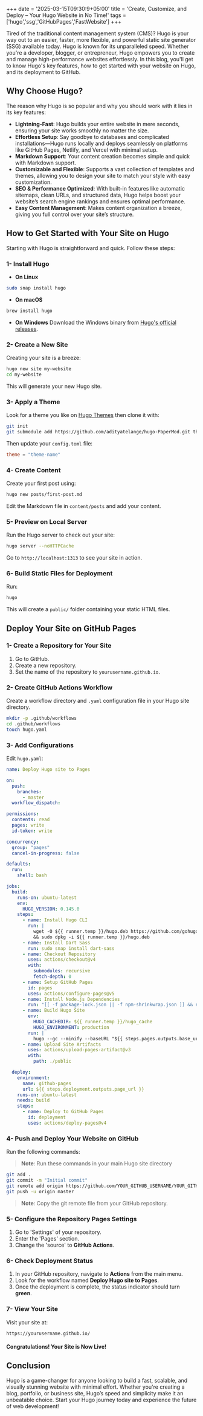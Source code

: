 +++
date = '2025-03-15T09:30:9+05:00'
title = 'Create, Customize, and Deploy – Your Hugo Website in No Time!'
tags =['hugo','ssg','GitHubPages','FastWebsite']
+++

Tired of the traditional content management system (CMS)? Hugo is your way out to an easier, faster, more flexible, and powerful static site generator (SSG) available today. Hugo is known for its unparalleled speed. Whether you're a developer, blogger, or entrepreneur, Hugo empowers you to create and manage high-performance websites effortlessly. In this blog, you'll get to know Hugo's key features, how to get started with your website on Hugo, and its deployment to GitHub.

## Why Choose Hugo?

The reason why Hugo is so popular and why you should work with it lies in its key features:

- **Lightning-Fast**: Hugo builds your entire website in mere seconds, ensuring your site works smoothly no matter the size.
- **Effortless Setup**: Say goodbye to databases and complicated installations—Hugo runs locally and deploys seamlessly on platforms like GitHub Pages, Netlify, and Vercel with minimal setup.
- **Markdown Support**: Your content creation becomes simple and quick with Markdown support.
- **Customizable and Flexible**: Supports a vast collection of templates and themes, allowing you to design your site to match your style with easy customization.
- **SEO & Performance Optimized**: With built-in features like automatic sitemaps, clean URLs, and structured data, Hugo helps boost your website’s search engine rankings and ensures optimal performance.
- **Easy Content Management**: Makes content organization a breeze, giving you full control over your site’s structure.

## How to Get Started with Your Site on Hugo

Starting with Hugo is straightforward and quick. Follow these steps:

### 1- Install Hugo

- **On Linux**
```bash
sudo snap install hugo
```

- **On macOS**
```bash
brew install hugo
```
- **On Windows**
Download the Windows binary from [Hugo's official releases](https://github.com/gohugoio/hugo/releases).

### 2- Create a New Site
Creating your site is a breeze:

```bash
hugo new site my-website
cd my-website
```
This will generate your new Hugo site.

### 3- Apply a Theme
Look for a theme you like on [Hugo Themes](https://themes.gohugo.io/) then clone it with:

```bash
git init
git submodule add https://github.com/adityatelange/hugo-PaperMod.git themes/hugo-PaperMod
```
Then update your `config.toml` file:
```toml
theme = "theme-name"
```

### 4- Create Content

Create your first post using:

```bash
hugo new posts/first-post.md
```
Edit the Markdown file in `content/posts` and add your content.

### 5- Preview on Local Server
Run the Hugo server to check out your site:

```bash
hugo server --noHTTPCache
```

Go to `http://localhost:1313` to see your site in action.

### 6- Build Static Files for Deployment
Run:

```bash
hugo
```
This will create a `public/` folder containing your static HTML files.

## Deploy Your Site on GitHub Pages

### 1- Create a Repository for Your Site
1. Go to GitHub.
2. Create a new repository.
3. Set the name of the repository to `yourusername.github.io`.

### 2- Create GitHub Actions Workflow

Create a workflow directory and `.yaml` configuration file in your Hugo site directory.

```bash
mkdir -p .github/workflows
cd .github/workflows
touch hugo.yaml
```

### 3- Add Configurations
Edit `hugo.yaml`:

```yaml
name: Deploy Hugo site to Pages

on:
  push:
    branches:
      - master
  workflow_dispatch:

permissions:
  contents: read
  pages: write
  id-token: write

concurrency:
  group: "pages"
  cancel-in-progress: false

defaults:
  run:
    shell: bash

jobs:
  build:
    runs-on: ubuntu-latest
    env:
      HUGO_VERSION: 0.145.0
    steps:
      - name: Install Hugo CLI
        run: |
          wget -O ${{ runner.temp }}/hugo.deb https://github.com/gohugoio/hugo/releases/download/v${HUGO_VERSION}/hugo_extended_${HUGO_VERSION}_linux-amd64.deb \
          && sudo dpkg -i ${{ runner.temp }}/hugo.deb
      - name: Install Dart Sass
        run: sudo snap install dart-sass
      - name: Checkout Repository
        uses: actions/checkout@v4
        with:
          submodules: recursive
          fetch-depth: 0
      - name: Setup GitHub Pages
        id: pages
        uses: actions/configure-pages@v5
      - name: Install Node.js Dependencies
        run: "[[ -f package-lock.json || -f npm-shrinkwrap.json ]] && npm ci || true"
      - name: Build Hugo Site
        env:
          HUGO_CACHEDIR: ${{ runner.temp }}/hugo_cache
          HUGO_ENVIRONMENT: production
        run: |
          hugo --gc --minify --baseURL "${{ steps.pages.outputs.base_url }}/"
      - name: Upload Site Artifacts
        uses: actions/upload-pages-artifact@v3
        with:
          path: ./public

  deploy:
    environment:
      name: github-pages
      url: ${{ steps.deployment.outputs.page_url }}
    runs-on: ubuntu-latest
    needs: build
    steps:
      - name: Deploy to GitHub Pages
        id: deployment
        uses: actions/deploy-pages@v4
```

### 4- Push and Deploy Your Website on GitHub
Run the following commands:

> **Note**: Run these commands in your main Hugo site directory

```bash
git add .
git commit -m "Initial commit"
git remote add origin https://github.com/YOUR_GITHUB_USERNAME/YOUR_GITHUB_REPO.git
git push -u origin master
```
> **Note**: Copy the git remote file from your GitHub repository.

### 5- Configure the Repository Pages Settings

1. Go to 'Settings' of your repository.
2. Enter the 'Pages' section.
3. Change the 'source' to **GitHub Actions**.

### 6- Check Deployment Status

1. In your GitHub repository, navigate to **Actions** from the main menu.
2. Look for the workflow named **Deploy Hugo site to Pages**.
3. Once the deployment is complete, the status indicator should turn **green**.

### 7- View Your Site

Visit your site at:

```
https://yourusername.github.io/
```

#### **Congratulations! Your Site is Now Live!**

## Conclusion
Hugo is a game-changer for anyone looking to build a fast, scalable, and visually stunning website with minimal effort. Whether you're creating a blog, portfolio, or business site, Hugo’s speed and simplicity make it an unbeatable choice. Start your Hugo journey today and experience the future of web development!


